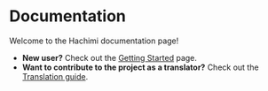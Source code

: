 # Documentation
Welcome to the Hachimi documentation page!

- **New user?** Check out the [Getting Started](/docs/hachimi/getting-started) page.
- **Want to contribute to the project as a translator?** Check out the [Translation guide](/docs/translation-guide/about).
